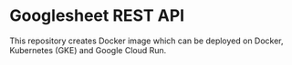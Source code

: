 # Googlesheet REST API
This repository creates Docker image which can be deployed on Docker, Kubernetes (GKE) and Google  Cloud Run.

```  
